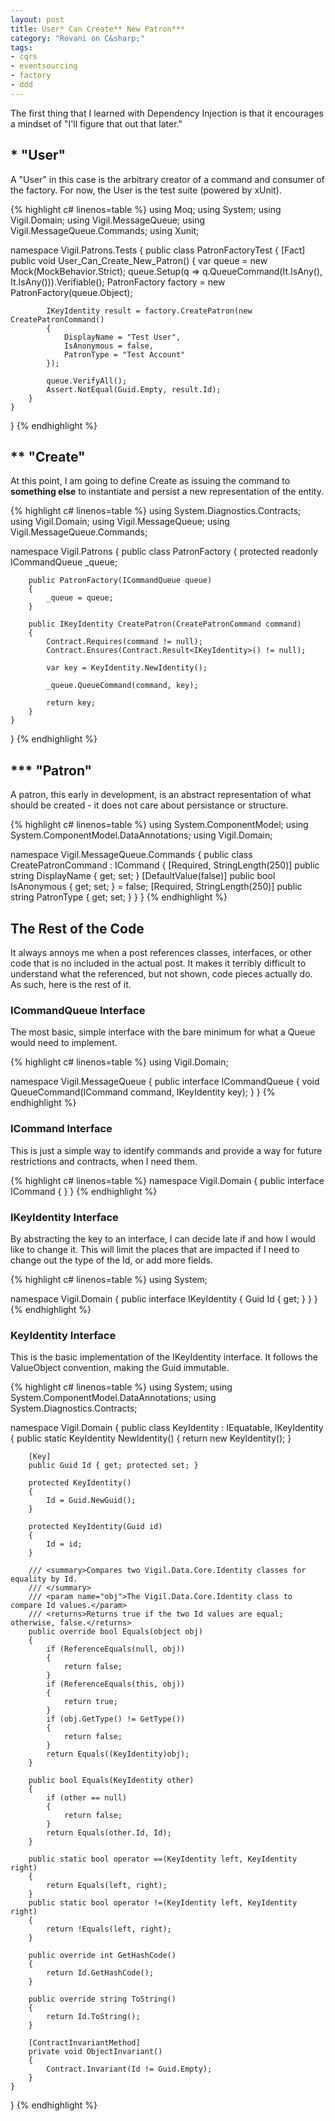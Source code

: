 ```yaml
---
layout: post
title: User* Can Create** New Patron***
category: "Rovani on C&sharp;"
tags:
- cqrs
- eventsourcing
- factory
- ddd
---
```


The first thing that I learned with Dependency Injection is that it encourages a mindset of "I'll figure that out that later."

## * "User"

A "User" in this case is the arbitrary creator of a command and consumer of the factory. For now, the User is the test suite (powered by xUnit).

{% highlight c# linenos=table %}
using Moq;
using System;
using Vigil.Domain;
using Vigil.MessageQueue;
using Vigil.MessageQueue.Commands;
using Xunit;

namespace Vigil.Patrons.Tests
{
    public class PatronFactoryTest
    {
        [Fact]
        public void User_Can_Create_New_Patron()
        {
            var queue = new Mock<ICommandQueue>(MockBehavior.Strict);
            queue.Setup(q => q.QueueCommand(It.IsAny<ICommand>(), It.IsAny<IKeyIdentity>())).Verifiable();
            PatronFactory factory = new PatronFactory(queue.Object);

            IKeyIdentity result = factory.CreatePatron(new CreatePatronCommand()
            {
                DisplayName = "Test User",
                IsAnonymous = false,
                PatronType = "Test Account"
            });

            queue.VerifyAll();
            Assert.NotEqual(Guid.Empty, result.Id);
        }
    }
}
{% endhighlight %}

## ** "Create"

At this point, I am going to define Create as issuing the command to __something else__ to instantiate and persist a new
representation of the entity.

{% highlight c# linenos=table %}
using System.Diagnostics.Contracts;
using Vigil.Domain;
using Vigil.MessageQueue;
using Vigil.MessageQueue.Commands;

namespace Vigil.Patrons
{
    public class PatronFactory
    {
        protected readonly ICommandQueue _queue;

        public PatronFactory(ICommandQueue queue)
        {
            _queue = queue;
        }

        public IKeyIdentity CreatePatron(CreatePatronCommand command)
        {
            Contract.Requires(command != null);
            Contract.Ensures(Contract.Result<IKeyIdentity>() != null);

            var key = KeyIdentity.NewIdentity();

            _queue.QueueCommand(command, key);

            return key;
        }
    }
}
{% endhighlight %}

## *** "Patron"

A patron, this early in development, is an abstract representation of what should be created - it does not care about persistance
or structure.

{% highlight c# linenos=table %}
using System.ComponentModel;
using System.ComponentModel.DataAnnotations;
using Vigil.Domain;

namespace Vigil.MessageQueue.Commands
{
    public class CreatePatronCommand : ICommand
    {
        [Required, StringLength(250)]
        public string DisplayName { get; set; }
        [DefaultValue(false)]
        public bool IsAnonymous { get; set; } = false;
        [Required, StringLength(250)]
        public string PatronType { get; set; }
    }
}
{% endhighlight %}

## The Rest of the Code

It always annoys me when a post references classes, interfaces, or other code that is no included in the actual post. It makes it terribly
difficult to understand what the referenced, but not shown, code pieces actually do. As such, here is the rest of it.

### ICommandQueue Interface

The most basic, simple interface with the bare minimum for what a Queue would need to implement.

{% highlight c# linenos=table %}
using Vigil.Domain;

namespace Vigil.MessageQueue
{
    public interface ICommandQueue
    {
        void QueueCommand(ICommand command, IKeyIdentity key);
    }
}
{% endhighlight %}

### ICommand Interface

This is just a simple way to identify commands and provide a way for future restrictions and contracts, when I need them.

{% highlight c# linenos=table %}
namespace Vigil.Domain
{
    public interface ICommand
    {
    }
}
{% endhighlight %}

### IKeyIdentity Interface

By abstracting the key to an interface, I can decide late if and how I would like to change it. This will limit the places
that are impacted if I need to change out the type of the Id, or add more fields.

{% highlight c# linenos=table %}
using System;

namespace Vigil.Domain
{
    public interface IKeyIdentity
    {
        Guid Id { get; }
    }
}
{% endhighlight %}

### KeyIdentity Interface

This is the basic implementation of the IKeyIdentity interface. It follows the ValueObject convention, making the Guid immutable.

{% highlight c# linenos=table %}
using System;
using System.ComponentModel.DataAnnotations;
using System.Diagnostics.Contracts;

namespace Vigil.Domain
{
    public class KeyIdentity : IEquatable<KeyIdentity>, IKeyIdentity
    {
        public static KeyIdentity NewIdentity()
        {
            return new KeyIdentity();
        }

        [Key]
        public Guid Id { get; protected set; }

        protected KeyIdentity()
        {
            Id = Guid.NewGuid();
        }

        protected KeyIdentity(Guid id)
        {
            Id = id;
        }

        /// <summary>Compares two Vigil.Data.Core.Identity classes for equality by Id.
        /// </summary>
        /// <param name="obj">The Vigil.Data.Core.Identity class to compare Id values.</param>
        /// <returns>Returns true if the two Id values are equal; otherwise, false.</returns>
        public override bool Equals(object obj)
        {
            if (ReferenceEquals(null, obj))
            {
                return false;
            }
            if (ReferenceEquals(this, obj))
            {
                return true;
            }
            if (obj.GetType() != GetType())
            {
                return false;
            }
            return Equals((KeyIdentity)obj);
        }

        public bool Equals(KeyIdentity other)
        {
            if (other == null)
            {
                return false;
            }
            return Equals(other.Id, Id);
        }

        public static bool operator ==(KeyIdentity left, KeyIdentity right)
        {
            return Equals(left, right);
        }
        public static bool operator !=(KeyIdentity left, KeyIdentity right)
        {
            return !Equals(left, right);
        }

        public override int GetHashCode()
        {
            return Id.GetHashCode();
        }

        public override string ToString()
        {
            return Id.ToString();
        }

        [ContractInvariantMethod]
        private void ObjectInvariant()
        {
            Contract.Invariant(Id != Guid.Empty);
        }
    }
}
{% endhighlight %}